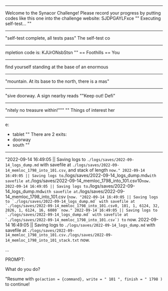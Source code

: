  
---
 
Welcome to the Synacor Challenge!
Please record your progress by putting codes like
this one into the challenge website: SJDPGAYLFxce
""
Executing self-test...
""
 
 
---
 
"self-test complete, all tests pass"
The self-test co
 
 
---
 
mpletion code is: KJUrONsbStsn
""
== Foothills ==
You
 
 
---
 
 find yourself standing at the base of an enormous 
 
 
---
 
"mountain.  At its base to the north, there is a mas"
 
 
---
 
"sive doorway.  A sign nearby reads ""Keep out!  Defi"
 
 
---
 
"nitely no treasure within!"""
""
Things of interest her
 
 
---
 
e:
- tablet
""
There are 2 exits:
- doorway
- south
""
 
 
---
 
"2022-09-14 16:49:05 || Saving logs to `./logs/saves/2022-09-14_logs_dump.md` with savefile at `./logs/saves/2022-09-14_memloc_1798_into_101.csv`, and stack of length ` now."
2022-09-14 16:49:05 || Saving logs to `./logs/saves/2022-09-14_logs_dump.md` with savefile at `./logs/saves/2022-09-14_memloc_1798_into_101.csv10` now.
2022-09-14 16:49:05 || Saving logs to `./logs/saves/2022-09-14_logs_dump.md` with savefile at `./logs/saves/2022-09-14_memloc_1798_into_101.csv (`` now.
"2022-09-14 16:49:05 || Saving logs to `./logs/saves/2022-09-14_logs_dump.md` with savefile at `./logs/saves/2022-09-14_memloc_1798_into_101.csv0, 101, 1, 6124, 32, 2826, 1, 6124, 16, 6080` now."
2022-09-14 16:49:05 || Saving logs to `./logs/saves/2022-09-14_logs_dump.md` with savefile at `./logs/saves/2022-09-14_memloc_1798_into_101.csv`) to `` now.
2022-09-14 16:49:05 || Saving logs to `./logs/saves/2022-09-14_logs_dump.md` with savefile at `./logs/saves/2022-09-14_memloc_1798_into_101.csv./logs/saves/2022-09-14_memloc_1798_into_101_stack.txt` now.
 
...
 
PROMPT: 
 
What do you do?
 
"Resume with `go(action = {command}, write = "
101
", finish = "
1798
)` to continue!
